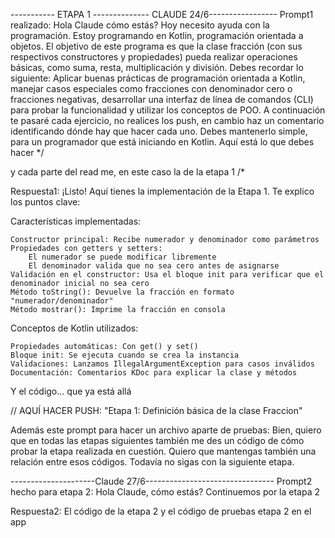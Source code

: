 ----------- ETAPA 1 -------------- CLAUDE 24/6-----------------
Prompt1 realizado: Hola Claude cómo estás? Hoy necesito ayuda con la programación. Estoy programando en Kotlin, programación orientada a objetos.                                                      El objetivo de este programa es que la clase fracción (con sus respectivos constructores y propiedades) pueda realizar operaciones básicas, como suma, resta, multiplicación y división. Debes recordar lo siguiente: Aplicar buenas prácticas de programación orientada a Kotlin, manejar casos especiales como fracciones con denominador cero o fracciones negativas, desarrollar una interfaz de línea de comandos (CLI) para probar la funcionalidad y utilizar los conceptos de POO.                   A continuación te pasaré cada ejercicio, no realices los push, en cambio haz un comentario identificando dónde hay que hacer cada uno. Debes mantenerlo simple, para un programador que está iniciando en Kotlin. Aquí está lo que debes hacer */
 
y cada parte del read me, en este caso la de la etapa 1 /*

Respuesta1: ¡Listo! Aquí tienes la implementación de la Etapa 1. Te explico los puntos clave:

Características implementadas:

    Constructor principal: Recibe numerador y denominador como parámetros
    Propiedades con getters y setters:
        El numerador se puede modificar libremente
        El denominador valida que no sea cero antes de asignarse
    Validación en el constructor: Usa el bloque init para verificar que el denominador inicial no sea cero
    Método toString(): Devuelve la fracción en formato "numerador/denominador"
    Método mostrar(): Imprime la fracción en consola

Conceptos de Kotlin utilizados:

    Propiedades automáticas: Con get() y set()
    Bloque init: Se ejecuta cuando se crea la instancia
    Validaciones: Lanzamos IllegalArgumentException para casos inválidos
    Documentación: Comentarios KDoc para explicar la clase y métodos
Y el código... que ya está allá


// AQUÍ HACER PUSH: "Etapa 1: Definición básica de la clase Fraccion"


Además este prompt para hacer un archivo aparte de pruebas: Bien, quiero que en todas las etapas siguientes también me des un código de cómo probar la etapa realizada en cuestión. Quiero que mantengas también una relación entre esos códigos. Todavía no sigas con la siguiente etapa.

---------------------Claude 27/6--------------------------------
Prompt2 hecho para etapa 2: Hola Claude, cómo estás? Continuemos por la etapa 2

Respuesta2: El código de la etapa 2 y el código de pruebas etapa 2 en el app 